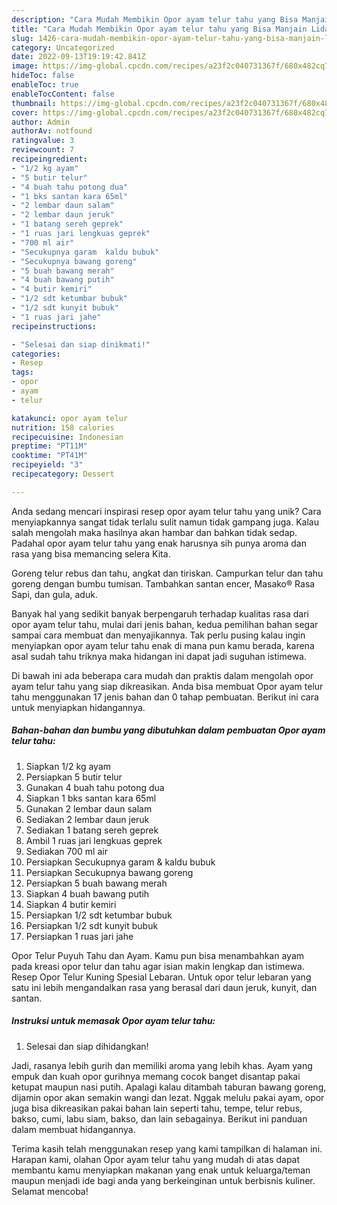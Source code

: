 ```yaml
---
description: "Cara Mudah Membikin Opor ayam telur tahu yang Bisa Manjain Lidah"
title: "Cara Mudah Membikin Opor ayam telur tahu yang Bisa Manjain Lidah"
slug: 1426-cara-mudah-membikin-opor-ayam-telur-tahu-yang-bisa-manjain-lidah
category: Uncategorized
date: 2022-09-13T19:19:42.841Z
image: https://img-global.cpcdn.com/recipes/a23f2c040731367f/680x482cq70/opor-ayam-telur-tahu-foto-resep-utama.jpg
hideToc: false
enableToc: true
enableTocContent: false
thumbnail: https://img-global.cpcdn.com/recipes/a23f2c040731367f/680x482cq70/opor-ayam-telur-tahu-foto-resep-utama.jpg
cover: https://img-global.cpcdn.com/recipes/a23f2c040731367f/680x482cq70/opor-ayam-telur-tahu-foto-resep-utama.jpg
author: Admin
authorAv: notfound
ratingvalue: 3
reviewcount: 7
recipeingredient:
- "1/2 kg ayam"
- "5 butir telur"
- "4 buah tahu potong dua"
- "1 bks santan kara 65ml"
- "2 lembar daun salam"
- "2 lembar daun jeruk"
- "1 batang sereh geprek"
- "1 ruas jari lengkuas geprek"
- "700 ml air"
- "Secukupnya garam  kaldu bubuk"
- "Secukupnya bawang goreng"
- "5 buah bawang merah"
- "4 buah bawang putih"
- "4 butir kemiri"
- "1/2 sdt ketumbar bubuk"
- "1/2 sdt kunyit bubuk"
- "1 ruas jari jahe"
recipeinstructions:

- "Selesai dan siap dinikmati!"
categories:
- Resep
tags:
- opor
- ayam
- telur

katakunci: opor ayam telur 
nutrition: 158 calories
recipecuisine: Indonesian
preptime: "PT11M"
cooktime: "PT41M"
recipeyield: "3"
recipecategory: Dessert

---
```





Anda sedang mencari inspirasi resep opor ayam telur tahu yang unik? Cara menyiapkannya sangat tidak terlalu sulit namun tidak gampang juga. Kalau salah mengolah maka hasilnya akan hambar dan bahkan tidak sedap. Padahal opor ayam telur tahu yang enak harusnya sih punya aroma dan rasa yang bisa memancing selera Kita.





Goreng telur rebus dan tahu, angkat dan tiriskan. Campurkan telur dan tahu goreng dengan bumbu tumisan. Tambahkan santan encer, Masako® Rasa Sapi, dan gula, aduk.

Banyak hal yang sedikit banyak berpengaruh terhadap kualitas rasa dari opor ayam telur tahu, mulai dari jenis bahan, kedua pemilihan bahan segar sampai cara membuat dan menyajikannya. Tak perlu pusing kalau ingin menyiapkan opor ayam telur tahu enak di mana pun kamu berada, karena asal sudah tahu triknya maka hidangan ini dapat jadi suguhan istimewa.






Di bawah ini ada beberapa cara mudah dan praktis dalam mengolah opor ayam telur tahu yang siap dikreasikan. Anda bisa membuat Opor ayam telur tahu menggunakan 17 jenis bahan dan 0 tahap pembuatan. Berikut ini cara untuk menyiapkan hidangannya.

<!--inarticleads1-->

##### Bahan-bahan dan bumbu yang dibutuhkan dalam pembuatan Opor ayam telur tahu:

1. Siapkan 1/2 kg ayam
1. Persiapkan 5 butir telur
1. Gunakan 4 buah tahu potong dua
1. Siapkan 1 bks santan kara 65ml
1. Gunakan 2 lembar daun salam
1. Sediakan 2 lembar daun jeruk
1. Sediakan 1 batang sereh geprek
1. Ambil 1 ruas jari lengkuas geprek
1. Sediakan 700 ml air
1. Persiapkan Secukupnya garam &amp; kaldu bubuk
1. Persiapkan Secukupnya bawang goreng
1. Persiapkan 5 buah bawang merah
1. Siapkan 4 buah bawang putih
1. Siapkan 4 butir kemiri
1. Persiapkan 1/2 sdt ketumbar bubuk
1. Persiapkan 1/2 sdt kunyit bubuk
1. Persiapkan 1 ruas jari jahe


Opor Telur Puyuh Tahu dan Ayam. Kamu pun bisa menambahkan ayam pada kreasi opor telur dan tahu agar isian makin lengkap dan istimewa. Resep Opor Telur Kuning Spesial Lebaran. Untuk opor telur lebaran yang satu ini lebih mengandalkan rasa yang berasal dari daun jeruk, kunyit, dan santan. 

<!--inarticleads2-->

##### Instruksi untuk memasak Opor ayam telur tahu:


1. Selesai dan siap dihidangkan!

Jadi, rasanya lebih gurih dan memiliki aroma yang lebih khas. Ayam yang empuk dan kuah opor gurihnya memang cocok banget disantap pakai ketupat maupun nasi putih. Apalagi kalau ditambah taburan bawang goreng, dijamin opor akan semakin wangi dan lezat. Nggak melulu pakai ayam, opor juga bisa dikreasikan pakai bahan lain seperti tahu, tempe, telur rebus, bakso, cumi, labu siam, bakso, dan lain sebagainya. Berikut ini panduan dalam membuat hidangannya. 

Terima kasih telah menggunakan resep yang kami tampilkan di halaman ini. Harapan kami, olahan Opor ayam telur tahu yang mudah di atas dapat membantu kamu menyiapkan makanan yang enak untuk keluarga/teman maupun menjadi ide bagi anda yang berkeinginan untuk berbisnis kuliner. Selamat mencoba!
